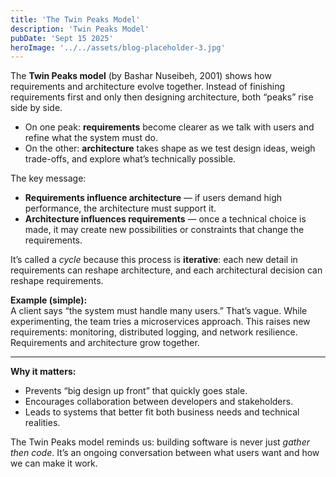 ```yaml
---
title: 'The Twin Peaks Model'
description: 'Twin Peaks Model'
pubDate: 'Sept 15 2025'
heroImage: '../../assets/blog-placeholder-3.jpg'
---
```

The **Twin Peaks model** (by Bashar Nuseibeh, 2001) shows how requirements and architecture evolve together. Instead of finishing requirements first and only then designing architecture, both “peaks” rise side by side.

- On one peak: **requirements** become clearer as we talk with users and refine what the system must do.
- On the other: **architecture** takes shape as we test design ideas, weigh trade-offs, and explore what’s technically possible.

The key message:
- **Requirements influence architecture** — if users demand high performance, the architecture must support it.
- **Architecture influences requirements** — once a technical choice is made, it may create new possibilities or constraints that change the requirements.

It’s called a *cycle* because this process is **iterative**: each new detail in requirements can reshape architecture, and each architectural decision can reshape requirements.

**Example (simple):**  
A client says “the system must handle many users.” That’s vague. While experimenting, the team tries a microservices approach. This raises new requirements: monitoring, distributed logging, and network resilience. Requirements and architecture grow together.

---

**Why it matters:**
- Prevents “big design up front” that quickly goes stale.
- Encourages collaboration between developers and stakeholders.
- Leads to systems that better fit both business needs and technical realities.

The Twin Peaks model reminds us: building software is never just *gather then code*. It’s an ongoing conversation between what users want and how we can make it work.  
